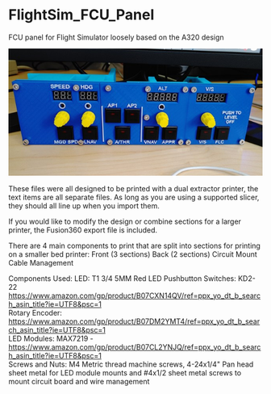 # FlightSim_FCU_Panel
FCU panel for Flight Simulator loosely based on the A320 design

<img src="https://raw.githubusercontent.com/rblochmn/FlightSim_FCU_Panel/master/Front_view_small.jpg"></img>

These files were all designed to be printed with a dual extractor printer, the text items are all separate files.  As long as you are using a supported slicer, they should all line up when you import them.

If you would like to modify the design or combine sections for a larger printer, the Fusion360 export file is included.

There are 4 main components to print that are split into sections for printing on a smaller bed printer:
    Front (3 sections)
    Back (2 sections)
    Circuit Mount
    Cable Management

Components Used:
    LED: T1 3/4 5MM Red LED
    Pushbutton Switches: KD2-22  https://www.amazon.com/gp/product/B07CXN14QV/ref=ppx_yo_dt_b_search_asin_title?ie=UTF8&psc=1<br>
    Rotary Encoder: https://www.amazon.com/gp/product/B07DM2YMT4/ref=ppx_yo_dt_b_search_asin_title?ie=UTF8&psc=1<br>
    LED Modules: MAX7219 - https://www.amazon.com/gp/product/B07CL2YNJQ/ref=ppx_yo_dt_b_search_asin_title?ie=UTF8&psc=1<br>
    Screws and Nuts: M4 Metric thread machine screws, 4-24x1/4" Pan head sheet metal for LED module mounts and #4x1/2 sheet metal screws to mount circuit board and wire management<br>


